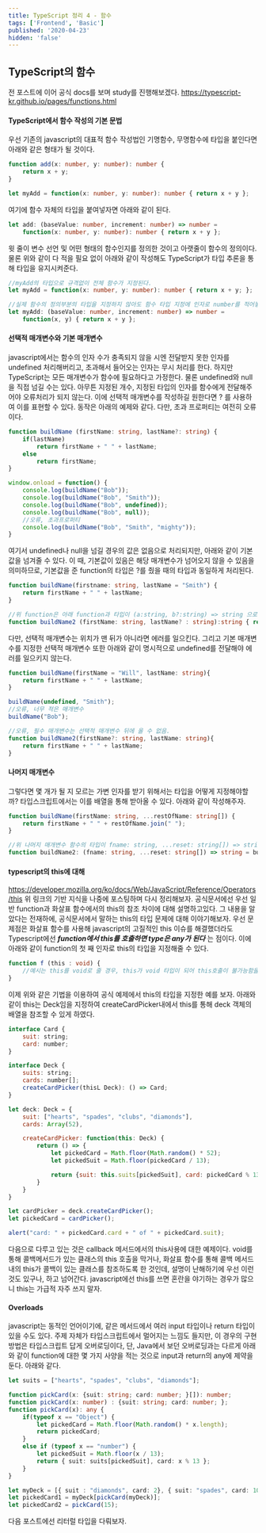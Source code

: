```yaml
---
title: TypeScript 정리 4 - 함수
tags: ['Frontend', 'Basic']
published: '2020-04-23'
hidden: 'false'
---
```

## TypeScript의 함수
전 포스트에 이어 공식 docs를 보며 study를 진행해보겠다.
https://typescript-kr.github.io/pages/functions.html

#### TypeScript에서 함수 작성의 기본 문법
우선 기존의 javascript의 대표적 함수 작성법인 기명함수, 무명함수에 타입을 붙인다면 아래와 같은 형태가 될 것이다.
```typescript
function add(x: number, y: number): number {
	return x + y;
}

let myAdd = function(x: number, y: number): number { return x + y };
```
여기에 함수 자체의 타입을 붙여넣자면 아래와 같이 된다.
```typescript
let add: (baseValue: number, increment: number) => number =
	function(x: number, y: number): number { return x + y };
```
윗 줄이 변수 선언 및 어떤 형태의 함수인지를 정의한 것이고 아랫줄이 함수의 정의이다. 물론 위와 같이 다 적을 필요 없이 아래와 같이 작성해도 TypeScript가 타입 추론을 통해 타입을 유지시켜준다.
```typescript
//myAdd의 타입으로 규격없이 전체 함수가 지정된다.
let myAdd = function(x: number, y: number): number { return x + y; };

//실제 함수의 정의부분의 타입을 지정하지 않아도 함수 타입 지정에 인자로 number를 적어놓았기에 x, y 및 return은 number가 된다.
let myAdd: (baseValue: number, increment: number) => number =
	function(x, y) { return x + y };
```

#### 선택적 매개변수와 기본 매개변수
javascript에서는 함수의 인자 수가 충족되지 않을 시엔 전달받지 못한 인자를 undefined 처리해버리고, 초과해서 들어오는 인자는 무시 처리를 한다. 하지만 TypeScript는 모든 매개변수가 함수에 필요하다고 가정한다. 물론 undefined와 null을 직접 넘길 수는 있다. 아무튼 지정된 개수, 지정된 타입의 인자를 함수에게 전달해주어야 오류처리가 되지 않는다. 이에 선택적 매개변수를 작성하길 원한다면 ? 를 사용하여 이를 표현할 수 있다. 동작은 아래의 예제와 같다. 다만, 초과 프로퍼티는 여전히 오류이다.
```typescript
function buildName (firstName: string, lastName?: string) {
	if(lastName)
		return firstName + " " + lastName;
	else
		return firstName;
}

window.onload = function() {
	console.log(buildName("Bob"));
	console.log(buildName("Bob", "Smith"));
	console.log(buildName("Bob", undefined));
	console.log(buildName("Bob", null));
	//오류, 초과프로퍼티
	console.log(buildName("Bob", "Smith", "mighty"));
}
```
여기서 undefined나 null을 넘길 경우의 값은 없음으로 처리되지만, 아래와 같이 기본 값을 넘겨줄 수 있다. 이 때, 기본값이 있음은 해당 매개변수가 넘어오지 않을 수 있음을 의미하므로, 기본값을 준 function의 타입은 ?를 줬을 때의 타입과 동일하게 처리된다.
```typescript
function buildName(firstname: string, lastName = "Smith") {
	return firstName + " " + lastName;
}

//위 function은 아래 function과 타입이 (a:string, b?:string) => string 으로같다.
function buildName2 (firstName: string, lastName? : string):string { return firstName + " " lastName };
```
다만, 선택적 매개변수는 위치가 맨 뒤가 아니라면 에러를 일으킨다. 그리고 기본 매개변수를 지정한 선택적 매개변수 또한 아래와 같이 명시적으로 undefined를 전달해야 에러를 일으키지 않는다.
```typescript
function buildName(firstName = "Will", lastName: string){
	return firstName + " " + lastName;
}

buildName(undefined, "Smith");
//오류, 너무 적은 매개변수
buildName("Bob");

//오류, 필수 매개변수는 선택적 매개변수 뒤에 올 수 없음.
function buildName2(firstName?: string, lastName: string){
	return firstName + " " + lastName;
}
```

#### 나머지 매개변수
그렇다면 몇 개가 될 지 모르는 가변 인자를 받기 위해서는 타입을 어떻게 지정해야할까? 타입스크립트에서는 이를 배열을 통해 받아올 수 있다. 아래와 같이 작성해주자.
```typescript
function buildName(firstName: string, ...restOfName: string[]) {
	return firstName + " " + restOfName.join(" ");
}

//위 나머지 매개변수 함수의 타입이 fname: string, ...reset: string[]) => string 임을 보여주기 위한 예시.
function buildName2: (fname: string, ...reset: string[]) => string = buildName;
```

#### typescript의 this에 대해
https://developer.mozilla.org/ko/docs/Web/JavaScript/Reference/Operators/this
위 링크의 기반 지식을 나중에 포스팅하며 다시 정리해보자. 공식문서에선 우선 일반 function과 화살표 함수에서의 this의 참조 차이에 대해 설명하고있다. 그 내용을 알았다는 전재하에, 공식문서에서 말하는 this의 타입 문제에 대해 이야기해보자. 우선 문제점은 화살표 함수를 사용해 javascript의 고질적인 this 이슈를 해결했더라도 Typescript에선 ***function에서 this를 호출하면 type은 any가 된다*** 는 점이다. 이에 아래와 같이 function의 첫 째 인자로 this의 타입을 지정해줄 수 있다.
```typescript
function f (this : void) {
	//예시는 this를 void로 줄 경우, this가 void 타입이 되어 this호출이 불가능함을 보여준다. 타입이 지정되었음을 가장 쉽게 보여주는 예제이다.
}
```

이제 위와 같은 기법을 이용하여 공식 예제에서 this의 타입을 지정한 예를 보자. 아래와 같이 this는 Deck임을 지정하여 createCardPicker내에서 this를 통해 deck 객체의 배열을 참조할 수 있게 하였다.
```javascript
interface Card {
	suit: string;
	card: number;
}

interface Deck {
	suits: string;
	cards: number[];
	createCardPicker(thisL Deck): () => Card;
}

let deck: Deck = {
	suit: ["hearts", "spades", "clubs", "diamonds"],
	cards: Array(52),

	createCardPicker: function(this: Deck) {
		return () => {
			let pickedCard = Math.floor(Math.random() * 52);
			let pickedSuit = Math.floor(pickedCard / 13);

			return {suit: this.suits[pickedSuit], card: pickedCard % 13};
		}
	}
}

let cardPicker = deck.createCardPicker();
let pickedCard = cardPicker();

alert("card: " + pickedCard.card + " of " + pickedCard.suit);
```

다음으로 다루고 있는 것은 callback 메서드에서의 this사용에 대한 예제이다. void를 통해 콜백메서드가 있는 클래스의 this 호출을 막거나, 화살표 함수를 통해 콜백 메서드 내의 this가 콜백이 있는 클래스를 참조하도록 한 것인데, 설명이 난해하기에 우선 이런 것도 있구나, 하고 넘어간다. javascript에선 this를 쓰면 혼란을 야기하는 경우가 많으니 this는 가급적 자주 쓰지 말자.

#### Overloads
javascript는 동적인 언어이기에, 같은 메서드에서 여러 input 타입이나 return 타입이 있을 수도 있다. 주제 자체가 타입스크립트에서 멀어지는 느낌도 들지만, 이 경우의 구현 방법은 타입스크립트 답게 오버로딩이다, 단, Java에서 보던 오버로딩과는 다르게 아래와 같이 function에 대한 몇 가지 사양을 적는 것으로 input과 return의 any에 제약을 둔다. 아래와 같다.
```typescript
let suits = ["hearts", "spades", "clubs", "diamonds"];

function pickCard(x: {suit: string; card: number; }[]): number;
function pickCard(x: number) : {suit: string; card: number; };
function pickCard(x): any {
	if(typeof x == "Object") {
		let pickedCard = Math.floor(Math.random() * x.length);
		return pickedCard;
	}
	else if (typeof x == "number") {
		let pickedSuit = Math.floor(x / 13);
		return { suit: suits[pickedSuit], card: x % 13 };
	}
}

let myDeck = [{ suit : "diamonds", card: 2}, { suit: "spades", card: 10}, { suit: "hearts", card: 4}];
let pickedCard1 = myDeck[pickCard(myDeck)];
let pickedCard2 = pickCard(15);
```
다음 포스트에선 리터럴 타입을 다뤄보자.
